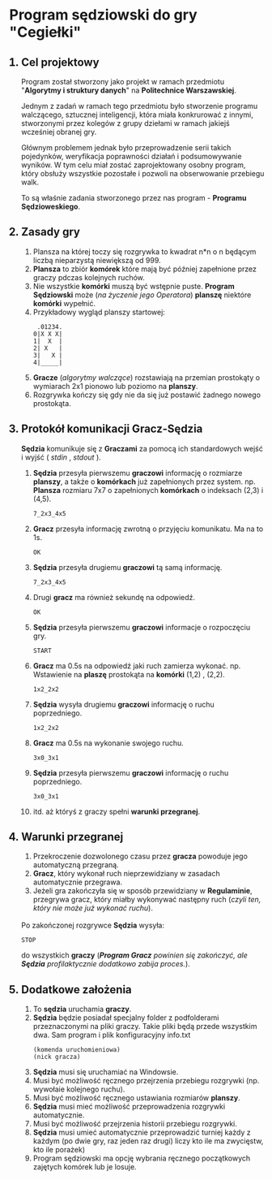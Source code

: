<h1> Program sędziowski do gry "Cegiełki" </h1>

<ol>
<h2> <li> Cel projektowy </h2>

Program został stworzony jako projekt w ramach przedmiotu
"__Algorytmy i struktury danych__" na __Politechnice Warszawskiej__.

Jednym z zadań w ramach tego przedmiotu było stworzenie programu walczącego, sztucznej
inteligencji, która miała konkrurować z innymi, stworzonymi przez kolegów z grupy dziełami
w ramach jakiejś wcześniej obranej gry. 

Głównym problemem jednak było przeprowadzenie
serii takich pojedynków, weryfikacja poprawności działań i podsumowywanie wyników.
W tym celu miał zostać zaprojektowany osobny program, który obsłuży wszystkie pozostałe
i pozwoli na obserwowanie przebiegu walk.

To są właśnie zadania stworzonego przez nas program - __Programu Sędzioweskiego__.

<h2> <li> Zasady gry </h2>

<ol>
<li>    
        </b>Plansza</b> na której toczy się rozgrywka to kwadrat n*n o n będącym liczbą
        nieparzystą niewiększą od 999.
        
<li>    
        <b>Plansza</b> to zbiór <b>komórek</b> które mają być później zapełnione przez graczy pdczas
        kolejnych ruchów.
<li>    
        Nie wszystkie <b>komórki</b> muszą być wstępnie puste. <b>Program Sędziowski</b> może
        (<i>na życzenie jego Operatora</i>) <b>planszę</b> niektóre <b>komórki</b> wypełnić.
<li>    
        Przykładowy wygląd planszy startowej:

     .01234. 
    0|X X X|
    1|  X  |
    2| X   |
    3|   X |
    4|_____|
       
<li>
        <b>Gracze</b> (<i>algorytmy walczące</i>) rozstawiają na przemian prostokąty 
        o wymiarach 2x1 pionowo lub poziomo na <b>planszy</b>.
<li>
        Rozgrywka kończy się gdy nie da się już postawić żadnego nowego prostokąta.
</ol>

<h2> <li> Protokół komunikacji Gracz-Sędzia </h2>

__Sędzia__ komunikuje się z __Graczami__ za pomocą ich standardowych wejść i wyjść 
( _stdin_ , _stdout_ ).

<ol>
<li>
        <b>Sędzia</b> przesyła pierwszemu <b>graczowi</b> informację o rozmiarze 
        <b>planszy</b>, a także o <b>komórkach</b> już zapełnionych przez system.
        np. <b>Plansza</b> rozmiaru 7x7 o zapełnionych <b>komórkach</b>
        o indeksach (2,3) i (4,5).
        
    7_2x3_4x5        
<li>
        <b>Gracz</b> przesyła informację zwrotną o przyjęciu komunikatu. Ma na to 1s.
        
    OK        
<li>
        <b>Sędzia</b> przesyła drugiemu <b>graczowi</b> tą samą informację.
        
    7_2x3_4x5
<li>
        Drugi <b>gracz</b> ma również sekundę na odpowiedź.
        
    OK        
<li>
        <b>Sędzia</b> przesyła pierwszemu <b>graczowi</b> informacje o rozpoczęciu gry.
        
    START
<li>
        <b>Gracz</b> ma 0.5s na odpowiedź jaki ruch zamierza wykonać.
        np. Wstawienie na <b>plaszę</b> prostokąta na <b>komórki</b>
        (1,2) , (2,2).
          
    1x2_2x2
<li>
        <b>Sędzia</b> wysyła drugiemu <b>graczowi</b> informację o ruchu poprzedniego.
        
    1x2_2x2
<li>
        <b>Gracz</b> ma 0.5s na wykonanie swojego ruchu.
       
    3x0_3x1
<li>
        <b>Sędzia</b> przesyła pierwszemu <b>graczowi</b> informację o ruchu poprzedniego.
        
    3x0_3x1
<li>
        itd. aż któryś z graczy spełni <b>warunki przegranej</b>.
        				
</ol>

<h2> <li> Warunki przegranej </h2>

<ol>
<li>
        Przekroczenie dozwolonego czasu przez <b>gracza</b> powoduje
        jego automatyczną przegraną.
<li>
        <b>Gracz</b>, który wykonał ruch nieprzewidziany w zasadach
        automatycznie przegrawa.
<li>
        Jeżeli gra zakończyła się w sposób przewidziany w <b>Regulaminie</b>,
        przegrywa gracz, który miałby wykonywać następny ruch (<i>czyli ten,
        który nie może już wykonać ruchu</i>).
</ol>

<br> 
Po zakończonej rozgrywce <b>Sędzia</b> wysyła: 
    
    STOP
    
do wszystkich <b>graczy</b> (<i><b>Program Gracz</b> powinien się zakończyć,
ale <b>Sędzia</b> profilaktycznie dodatkowo zabija proces.</i>).

<h2> <li> Dodatkowe założenia </h2> 
 
<ol>
<li>
    To <b>sędzia</b> uruchamia <b>graczy</b>.
<li>
    <b>Sędzia</b> będzie posiadał specjalny folder z podfolderami
    przeznaczonymi na pliki graczy. Takie pliki będą przede wszystkim dwa.
    Sam program i plik konfiguracyjny info.txt
    
    (komenda uruchomieniowa)
    (nick gracza)
<li>    
    <b>Sędzia</b> musi się uruchamiać na Windowsie.
<li>
    Musi być możliwość ręcznego przejrzenia przebiegu rozgrywki
    (np. wywołaie kolejnego ruchu).
<li>
    Musi być możliwość ręcznego ustawiania rozmiarów <b>planszy</b>.
<li>
    <b>Sędzia</b> musi mieć możliwość przeprowadzenia rozgrywki automatycznie.
<li>
    Musi być możliwość przejrzenia historii przebiegu rozgrywki. 
<li>
    <b>Sędzia</b> musi umieć automatycznie przeprowadzić turniej
    każdy z każdym (po dwie gry, raz jeden raz drugi)
    liczy kto ile ma zwycięstw, kto ile porażek)
<li>
    Program sędziowski ma opcję wybrania ręcznego początkowych
    zajętych komórek lub je losuje.
</ol>

</ol>

